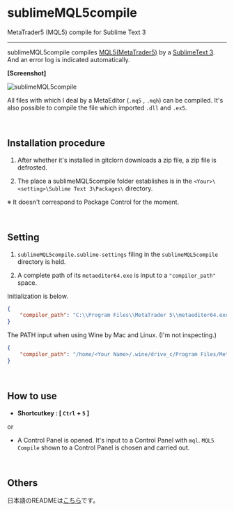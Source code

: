 # sublimeMQL5compile
MetaTrader5 (MQL5) compile for Sublime Text 3

---

sublimeMQL5compile compiles [MQL5(MetaTrader5)](http://www.metaquotes.net/en/metatrader5) by a [SublimeText 3](https://www.sublimetext.com/3). And an error log is indicated automatically.  

**[Screenshot]**

![sublimeMQL5compile](http://cdn-ak.f.st-hatena.com/images/fotolife/m/mofoolog/20160423/20160423192051.gif "sublimeMQL5compile-gif")

All files with which I deal by a MetaEditor (`.mq5` , `.mqh`) can be compiled.  It's also possible to compile the file which imported `.dll` and `.ex5`.  

&nbsp;

## Installation procedure

1. After whether it's installed in gitclorn downloads a zip file, a zip file is defrosted.

2. The place a sublimeMQL5compile folder establishes is in the `<Your>\<setting>\Sublime Text 3\Packages\` directory.

※ It doesn't correspond to Package Control for the moment.  

&nbsp;

## Setting

1. `sublimeMQL5compile.sublime-settings` filing in the `sublimeMQL5compile` directory is held.

2. A complete path of its `metaeditor64.exe` is input to a `"compiler_path"` space.

Initialization is below.  

```json
{
    "compiler_path": "C:\\Program Files\\MetaTrader 5\\metaeditor64.exe"
}
```

The PATH input when using Wine by Mac and Linux. (I'm not inspecting.)

```json
{
    "compiler_path": "/home/<Your Name>/.wine/drive_c/Program Files/MetaTrader 5/metaeditor64.exe"
}
```

&nbsp;

## How to use

* **Shortcutkey : [ `Ctrl` + `5` ]**

or

* A Control Panel is opened. It's input to a Control Panel with `mql`. `MQL5 Compile` shown to a Control Panel is chosen and carried out.

&nbsp;

## Others

日本語のREADMEは[こちら](https://github.com/rchjp/sublimeMQL5compile/blob/master/README(ja).md)です。  

&nbsp;
